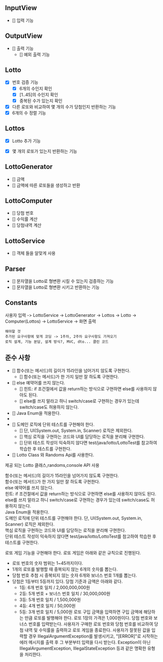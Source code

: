 ## InputView

- [] 입력 기능

## OutputView

- [] 출력 기능
  - [] 예외 출력 기능

## Lotto

- [x] 번호 검증 기능
    - [x] 6개의 수인지 확인
    - [x] [1..45]의 수인지 확인
    - [x] 중복된 수가 있는지 확인
- [x] 다른 로또와 비교하여 몇 개의 수가 당첨인지 반환하는 기능
- [x] 6개의 수 정렬 기능

## Lottos

- [x] Lotto 추가 기능
- [x] 몇 개의 로또가 있는지 반환하는 기능


## LottoGenerator
- [] 금액
- [] 금액에 따른 로또들을 생성하고 반환

## LottoComputer 
- [] 당첨 번호
- [] 수익률 계산
- [] 당첨내역 계산

## LottoService  
- [] 객체 들을 알맞게 사용

## Parser
- [] 문자열을 Lotto로 형변환 시킬 수 있는지 검증하는 기능
- [] 문자열을 Lotto로 형변환 시키고 반환하는 기능

## Constants


사용자 입력 -> LottoService -> LottoGenerator -> Lottos -> Lotto
-> Computer(Lottos) -> LottoService -> 화면 출력





```
해야할 것
추가된 요구사항에 맞게 코딩 -> 1주차, 2주차 요구사항도 가져오기
로직 설계, 기능 분담, 설계 방식?, MVC, dto... 클린 코드
```

## 준수 사항 

- [] 함수(또는 메서드)의 길이가 15라인을 넘어가지 않도록 구현한다.
  - [] 함수(또는 메서드)가 한 가지 일만 잘 하도록 구현한다.  
- [] else 예약어를 쓰지 않는다.
    - [] 힌트: if 조건절에서 값을 return하는 방식으로 구현하면 else를 사용하지 않아도 된다.
    - [] else를 쓰지 말라고 하니 switch/case로 구현하는 경우가 있는데 switch/case도 허용하지 않는다.
- [] Java Enum을 적용한다.
- 
- [] 도메인 로직에 단위 테스트를 구현해야 한다. 
    - [] 단, UI(System.out, System.in, Scanner) 로직은 제외한다.
    - [] 핵심 로직을 구현하는 코드와 UI를 담당하는 로직을 분리해 구현한다.
    - [] 단위 테스트 작성이 익숙하지 않다면 test/java/lotto/LottoTest를 참고하여 학습한 후 테스트를 구현한다.
- [] Lotto Class 와 Randoms Api를 사용한다.
















제공 되는 Lotto 클래스,randoms,console API 사용

함수(또는 메서드)의 길이가 15라인을 넘어가지 않도록 구현한다.  
함수(또는 메서드)가 한 가지 일만 잘 하도록 구현한다.  
else 예약어를 쓰지 않는다.  
힌트: if 조건절에서 값을 return하는 방식으로 구현하면 else를 사용하지 않아도 된다.  
else를 쓰지 말라고 하니 switch/case로 구현하는 경우가 있는데 switch/case도 허용하지 않는다.  
Java Enum을 적용한다.  
도메인 로직에 단위 테스트를 구현해야 한다. 단, UI(System.out, System.in, Scanner) 로직은 제외한다.  
핵심 로직을 구현하는 코드와 UI를 담당하는 로직을 분리해 구현한다.  
단위 테스트 작성이 익숙하지 않다면 test/java/lotto/LottoTest를 참고하여 학습한 후 테스트를 구현한다.  

로또 게임 기능을 구현해야 한다. 로또 게임은 아래와 같은 규칙으로 진행된다.

- 로또 번호의 숫자 범위는 1~45까지이다.
- 1개의 로또를 발행할 때 중복되지 않는 6개의 숫자를 뽑는다.
- 당첨 번호 추첨 시 중복되지 않는 숫자 6개와 보너스 번호 1개를 뽑는다.
- 당첨은 1등부터 5등까지 있다. 당첨 기준과 금액은 아래와 같다.
    - 1등: 6개 번호 일치 / 2,000,000,000원
    - 2등: 5개 번호 + 보너스 번호 일치 / 30,000,000원
    - 3등: 5개 번호 일치 / 1,500,000원
    - 4등: 4개 번호 일치 / 50,000원
    - 5등: 3개 번호 일치 / 5,000원
      로또 구입 금액을 입력하면 구입 금액에 해당하는 만큼 로또를 발행해야 한다.
      로또 1장의 가격은 1,000원이다.
      당첨 번호와 보너스 번호를 입력받는다.
      사용자가 구매한 로또 번호와 당첨 번호를 비교하여 당첨 내역 및 수익률을 출력하고 로또 게임을 종료한다.
      사용자가 잘못된 값을 입력할 경우 IllegalArgumentException를 발생시키고, "[ERROR]"로 시작하는 에러 메시지를 출력 후 그 부분부터 입력을 다시 받는다.
      Exception이 아닌 IllegalArgumentException, IllegalStateException 등과 같은 명확한 유형을 처리한다.